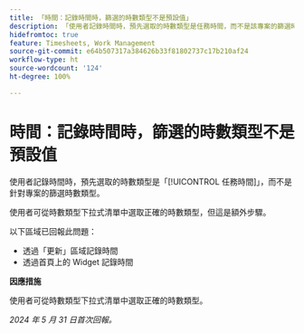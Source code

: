 ```yaml
---
title: 「時間：記錄時間時，篩選的時數類型不是預設值」
description: 「使用者記錄時間時，預先選取的時數類型是任務時間，而不是該專案的篩選時數類型。」
hidefromtoc: true
feature: Timesheets, Work Management
source-git-commit: e64b507317a384626b33f81802737c17b210af24
workflow-type: ht
source-wordcount: '124'
ht-degree: 100%

---
```



# 時間：記錄時間時，篩選的時數類型不是預設值

使用者記錄時間時，預先選取的時數類型是「[!UICONTROL 任務時間]」，而不是針對專案的篩選時數類型。

使用者可從時數類型下拉式清單中選取正確的時數類型，但這是額外步驟。

以下區域已回報此問題：

* 透過「更新」區域記錄時間
* 透過首頁上的 Widget 記錄時間

**因應措施**

使用者可從時數類型下拉式清單中選取正確的時數類型。

_2024 年 5 月 31 日首次回報。_
